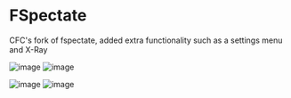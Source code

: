 # FSpectate

CFC's fork of fspectate, added extra functionality such as a settings menu and X-Ray

![image](https://user-images.githubusercontent.com/69946827/154810722-69729624-e856-423e-b95c-2991c7881c0f.png)
![image](https://user-images.githubusercontent.com/69946827/154810739-239eb2bf-3288-46e5-8189-af8776a13d8e.png)

![image](https://user-images.githubusercontent.com/69946827/154810771-501c0e8c-1585-4242-be3d-941066b4dd99.png)
![image](https://user-images.githubusercontent.com/69946827/154810783-af56bfa9-89ee-4d4c-9523-50630712dfeb.png)
